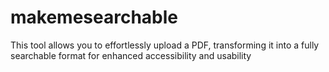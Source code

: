 # makemesearchable

This tool allows you to effortlessly upload a PDF, transforming it into a fully searchable format for enhanced accessibility and usability